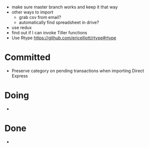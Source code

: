 - make sure master branch works and keep it that way
- other ways to import
  - grab csv from email?
  - automatically find spreadsheet in drive?
- use redux
- find out if I can invoke Tiller functions
- Use Rtype https://github.com/ericelliott/rtype#rtype

# Committed

- Preserve category on pending transactions when importing Direct Express

# Doing

-

# Done

-
